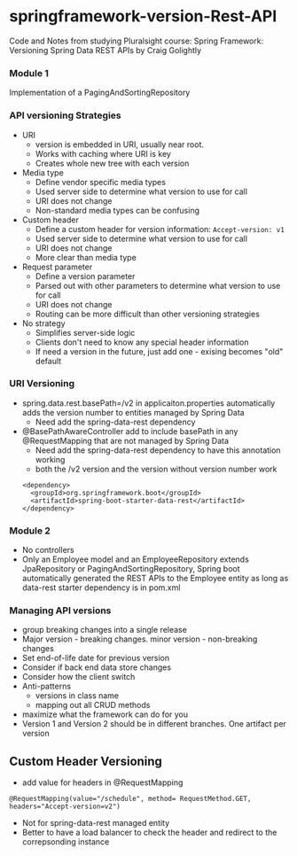 # springframework-version-Rest-API
Code and Notes from studying Pluralsight course: Spring Framework: Versioning Spring Data REST APIs by Craig Golightly

### Module 1
Implementation of a PagingAndSortingRepository

### API versioning Strategies
* URI
  - version is embedded in URI, usually near root.
  - Works with caching where URI is key
  - Creates whole new tree with each version
* Media type
  - Define vendor specific media types
  - Used server side to determine what version to use for call
  - URI does not change
  - Non-standard media types can be confusing
* Custom header
  - Define a custom header for version information: ```Accept-version: v1```
  - Used server side to determine what version to use for call
  - URI does not change
  - More clear than media type
* Request parameter
  - Define a version parameter
  - Parsed out with other parameters to determine what version to use for call
  - URI does not change
  - Routing can be more difficult than other versioning strategies
* No strategy
  - Simplifies server-side logic
  - Clients don't need to know any special header information
  - If need a version in the future, just add one - exising becomes "old" default
### URI Versioning
* spring.data.rest.basePath=/v2 in applicaiton.properties automatically adds the version number to entities managed by Spring Data
  - Need add the spring-data-rest dependency
* @BasePathAwareController add to include basePath in any @RequestMapping that are not managed by Spring Data
  - Need add the spring-data-rest dependency to have this annotation working
  - both the /v2 version and the version without version number work
  ```
  <dependency>
    <groupId>org.springframework.boot</groupId>
    <artifactId>spring-boot-starter-data-rest</artifactId>
  </dependency>
  ```
### Module 2
* No controllers
* Only an Employee model and an EmployeeRepository extends JpaRepository or PagingAndSortingRepository, Spring boot automatically generated the REST APIs to the Employee entity as long as data-rest starter dependency is in pom.xml
### Managing API versions
* group breaking changes into a single release
* Major version - breaking changes. minor version - non-breaking changes
* Set end-of-life date for previous version
* Consider if back end data store changes
* Consider how the client switch
* Anti-patterns
  - versions in class name
  - mapping out all CRUD methods
* maximize what the framework can do for you
* Version 1 and Version 2 should be in different branches. One artifact per version

## Custom Header Versioning
* add value for headers in @RequestMapping
```
@RequestMapping(value="/schedule", method= RequestMethod.GET, headers="Accept-version=v2")
```
* Not for spring-data-rest managed entity
* Better to have a load balancer to check the header and redirect to the correpsonding instance


